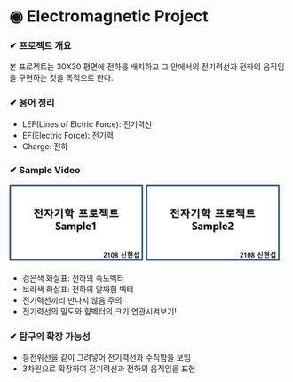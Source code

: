 # ◉ Electromagnetic Project

### ✔ 프로젝트 개요

본 프로젝트는 30X30 평면에 전하를 배치하고 그 안에서의 전기력선과 전하의 움직임을 구현하는 것을 목적으로 한다.

### ✔ 용어 정리

- LEF(Lines of Elctric Force): 전기력선
- EF(Electric Force): 전기력
- Charge: 전하

### ✔ Sample Video

<a href="{https://youtu.be/4tgB8BhhObg}" title="Sample1"><img src="./sample_img/sample1_image.png" alt="Sample1" width='48%'/></a>
<a href="{https://youtu.be/CENVUOqmX5I}" title="Sample2"><img src="./sample_img/sample2_image.png" alt="Sample2" width='48%'/></a>

- 검은색 화살표: 전하의 속도벡터
- 보라색 화살표: 전하의 알짜힘 벡터
- 전기력선끼리 만나지 않음 주의!
- 전기력선의 밀도와 힘벡터의 크기 연관시켜보기!

### ✔ 탐구의 확장 가능성

- 등전위선을 같이 그려넣어 전기력선과 수직함을 보임
- 3차원으로 확장하여 전기력선과 전하의 움직임을 표현
